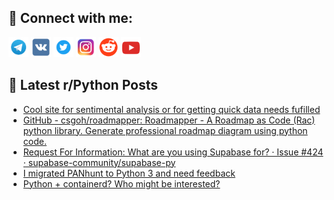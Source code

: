 ## 🔎 Connect with me:
[<img src="https://github.com/bullbesh/bullbesh/blob/main/images/Telegram.png" width="32" height="32" />](https://t.me/bullbesh)
[<img src="https://github.com/bullbesh/bullbesh/blob/main/images/VK.png" width="32" height="32" />](https://vk.com/bullbesh)
[<img src="https://github.com/bullbesh/bullbesh/blob/main/images/Twitter.png" width="32" height="32" />](https://twitter.com/bullbesh1)
[<img src="https://github.com/bullbesh/bullbesh/blob/main/images/Instagram.png" width="32" height="32" />](https://www.instagram.com/bullbesh)
[<img src="https://github.com/bullbesh/bullbesh/blob/main/images/Reddit.png" width="32" height="32" />](https://www.reddit.com/user/bullbesh)
[<img src="https://github.com/bullbesh/bullbesh/blob/main/images/YouTube.png" width="32" height="32" />](https://www.youtube.com/channel/UCtfjRs6uzgq5mfm8S06WTcg)

## 📕 Latest r/Python Posts
<!-- BLOG-POST-LIST:START -->
- [Cool site for sentimental analysis or for getting quick data needs fufilled](https://www.reddit.com/r/Python/comments/130k8gp/cool_site_for_sentimental_analysis_or_for_getting/)
- [GitHub - csgoh/roadmapper: Roadmapper - A Roadmap as Code &lpar;Rac&rpar; python library. Generate professional roadmap diagram using python code.](https://www.reddit.com/r/Python/comments/130hpn4/github_csgohroadmapper_roadmapper_a_roadmap_as/)
- [Request For Information: What are you using Supabase for? · Issue #424 · supabase-community/supabase-py](https://www.reddit.com/r/Python/comments/130f6qy/request_for_information_what_are_you_using/)
- [I migrated PANhunt to Python 3 and need feedback](https://www.reddit.com/r/Python/comments/130dtab/i_migrated_panhunt_to_python_3_and_need_feedback/)
- [Python + containerd? Who might be interested?](https://www.reddit.com/r/Python/comments/130dev3/python_containerd_who_might_be_interested/)
<!-- BLOG-POST-LIST:END -->
